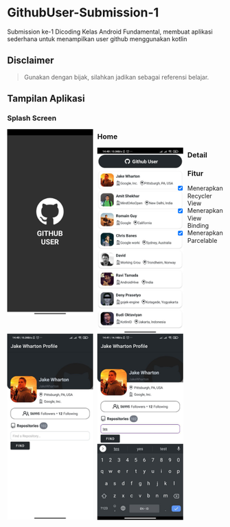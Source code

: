 # GithubUser-Submission-1
Submission ke-1 Dicoding Kelas Android Fundamental, membuat aplikasi sederhana untuk menampilkan user github menggunakan kotlin

## Disclaimer
> Gunakan dengan bijak, silahkan jadikan sebagai referensi belajar.

## Tampilan Aplikasi
### Splash Screen
<img src="https://github.com/Pangeranmw/GithubUser-Submission-1/blob/main/image/splash-screen.jpeg"
     alt="Splash Screen"
     style="float: left; margin-right: 10px;"
     width="200" /> 
### Home
<img src="https://github.com/Pangeranmw/GithubUser-Submission-1/blob/main/image/home.jpeg"
     alt="Home"
     style="float: left; margin-right: 10px;"
     width="200" />
### Detail
<img src="https://github.com/Pangeranmw/GithubUser-Submission-1/blob/main/image/detail.jpeg"
     alt="Detail"
     style="float: left; margin-right: 10px;"
     width="200" />
<img src="https://github.com/Pangeranmw/GithubUser-Submission-1/blob/main/image/edit-text.jpeg"
     alt="Detail Find Repo"
     style="float: left; margin-right: 10px;"
     width="200" />
     
### Fitur
- [x] Menerapkan Recycler View
- [x] Menerapkan View Binding
- [x] Menerapkan Parcelable
